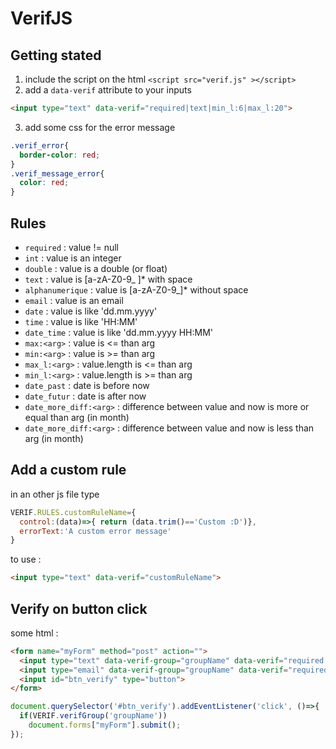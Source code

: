 # VerifJS

## Getting stated

1. include the script on the html `<script src="verif.js" ></script>`
2. add a `data-verif` attribute to your inputs
```html
<input type="text" data-verif="required|text|min_l:6|max_l:20">
```
3. add some css for the error message
```css
.verif_error{
  border-color: red;
}
.verif_message_error{
  color: red;
}
```

## Rules

- `required` : value != null
- `int` : value is an integer
- `double` : value is a double (or float)
- `text` : value is [a-zA-Z0-9_ ]* with space
- `alphanumerique` : value is [a-zA-Z0-9_]* without space
- `email` : value is an email
- `date` : value is like 'dd.mm.yyyy'
- `time` : value is like 'HH:MM'
- `date_time` : value is like 'dd.mm.yyyy HH:MM'
- `max:<arg>` : value is <= than arg
- `min:<arg>` : value is >= than arg
- `max_l:<arg>` : value.length is <= than arg
- `min_l:<arg>` : value.length is >= than arg
- `date_past` : date is before now
- `date_futur` : date is after now
- `date_more_diff:<arg>` : difference between value and now is more or equal than arg (in month)
- `date_more_diff:<arg>` : difference between value and now is less than arg (in month)

## Add a custom rule

in an other js file type
```javascript
VERIF.RULES.customRuleName={
  control:(data)=>{ return (data.trim()=='Custom :D')},
  errorText:'A custom error message'
}
```
to use :
```html
<input type="text" data-verif="customRuleName">
```

## Verify on button click

some html :
```html
<form name="myForm" method="post" action="">
  <input type="text" data-verif-group="groupName" data-verif="required|text|min_l:6|max_l:20">
  <input type="email" data-verif-group="groupName" data-verif="required|email">
  <input id="btn_verify" type="button">
</form>
```

```javascript
document.querySelector('#btn_verify').addEventListener('click', ()=>{
  if(VERIF.verifGroup('groupName'))
    document.forms["myForm"].submit();
});
```

